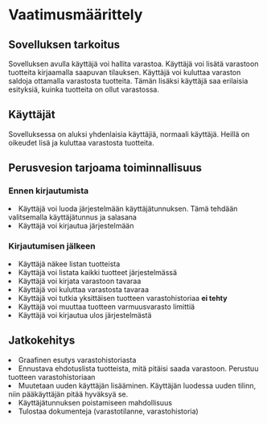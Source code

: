 <h1>Vaatimusmäärittely</h1>
<h2>Sovelluksen tarkoitus</h2>
Sovelluksen avulla käyttäjä voi hallita varastoa.
Käyttäjä voi lisätä varastoon tuotteita kirjaamalla saapuvan tilauksen.
Käyttäjä voi kuluttaa varaston saldoja ottamalla varastosta tuotteita.
Tämän lisäksi käyttäjä saa erilaisia esityksiä, kuinka tuotteita on ollut varastossa. 
<h2>Käyttäjät</h2>
Sovelluksessa on aluksi  yhdenlaisia käyttäjiä, normaali käyttäjä. Heillä on oikeudet lisä ja kuluttaa varastosta tuotteita.
<h2>Perusvesion tarjoama toiminnallisuus</h2>
<h3>Ennen kirjautumista</h3>
<li>Käyttäjä voi luoda järjestelmään käyttäjätunnuksen. Tämä tehdään valitsemalla käyttäjätunnus ja salasana </li> 
<li>Käyttäjä voi kirjautua järjestelmään</li>
<h3>Kirjautumisen jälkeen</h3>
<li>Käyttäjä näkee listan tuotteista</li>
<li>Käyttäjä voi listata kaikki tuotteet järjestelmässä</li>
<li>Käyttäjä voi kirjata varastoon tavaraa</li>
<li>Käyttäjä voi kuluttaa varastosta tavaraa</li>
<li>Käyttäjä voi tutkia yksittäisen tuotteen varastohistoriaa <strong>ei tehty</strong></li>
<li>Käyttäjä voi muuttaa tuotteen varmuusvarasto limittiä</li>
<li>Käyttäjä voi kirjautua ulos järjestelmästä</li>
<h2>Jatkokehitys</h2>
<li>Graafinen esutys varastohistoriasta</Li>
<li>Ennustava ehdotuslista tuotteista, mitä pitäisi saada varastoon. Perustuu tuotteen varastohistoriaan</li>
<li>Muutetaan uuden käyttäjän lisääminen. Käyttäjän luodessa uuden tilinn, niin pääkäyttäjän pitää hyväksyä se.</li>
<li>Käyttäjätunnuksen poistamiseen mahdollisuus</li>
<li>Tulostaa dokumenteja (varastotilanne, varastohistoria)</li>

